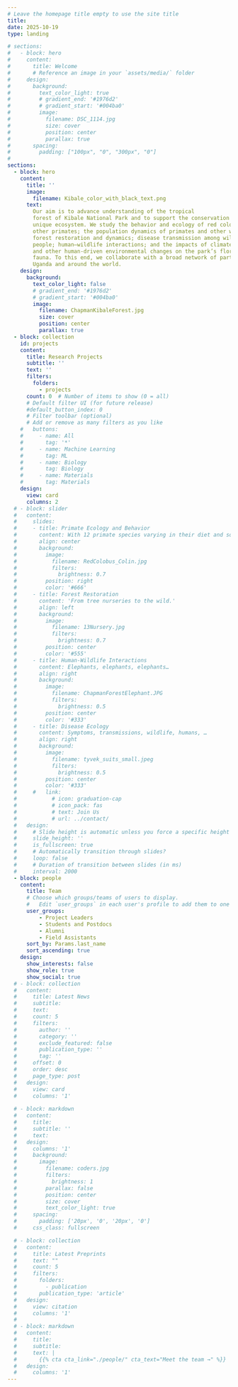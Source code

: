 ```yaml
---
# Leave the homepage title empty to use the site title
title:
date: 2025-10-19
type: landing

# sections:
#   - block: hero
#     content:
#       title: Welcome
#       # Reference an image in your `assets/media/` folder
#     design:
#       background:
#         text_color_light: true
#         # gradient_end: '#1976d2'
#         # gradient_start: '#004ba0'
#         image:
#           filename: DSC_1114.jpg
#           size: cover
#           position: center
#           parallax: true
#       spacing:
#         padding: ["100px", "0", "300px", "0"]
#         
sections:
  - block: hero
    content:
      title: ''
      image:
        filename: Kibale_color_with_black_text.png
      text:
        Our aim is to advance understanding of the tropical
        forest of Kibale National Park and to support the conservation of this
        unique ecosystem. We study the behavior and ecology of red colobus and
        other primates; the population dynamics of primates and other wildlife;
        forest restoration and dynamics; disease transmission among wildlife and
        people; human–wildlife interactions; and the impacts of climate change
        and other human-driven environmental changes on the park’s flora and
        fauna. To this end, we collaborate with a broad network of partners in
        Uganda and around the world.
    design:
      background:
        text_color_light: false
        # gradient_end: '#1976d2'
        # gradient_start: '#004ba0'
        image:
          filename: ChapmanKibaleForest.jpg
          size: cover
          position: center
          parallax: true
  - block: collection
    id: projects
    content:
      title: Research Projects
      subtitle: ''
      text: ''
      filters:
        folders:
          - projects
      count: 0  # Number of items to show (0 = all)
      # Default filter UI (for future release)
      #default_button_index: 0
      # Filter toolbar (optional)
      # Add or remove as many filters as you like
    #   buttons:
    #     - name: All
    #       tag: '*'
    #     - name: Machine Learning
    #       tag: ML
    #     - name: Biology
    #       tag: Biology
    #     - name: Materials
    #       tag: Materials
    design:
      view: card
      columns: 2
  # - block: slider
  #   content:
  #     slides:
  #     - title: Primate Ecology and Behavior
  #       content: With 12 primate species varying in their diet and social systems, Kibale is an outstanding area to investigate the behavior and ecology of forest-dwelling primates. Our focus is on the leaf-eating red colobus (_Piliocolobus teophreles_).
  #       align: center
  #       background:
  #         image:
  #           filename: RedColobus_Colin.jpg
  #           filters:
  #             brightness: 0.7
  #         position: right
  #         color: '#666'
  #     - title: Forest Restoration
  #       content: 'From tree nurseries to the wild.'
  #       align: left
  #       background:
  #         image:
  #           filename: 13Nursery.jpg
  #           filters:
  #             brightness: 0.7
  #         position: center
  #         color: '#555'
  #     - title: Human-Wildlife Interactions
  #       content: Elephants, elephants, elephants…
  #       align: right
  #       background:
  #         image:
  #           filename: ChapmanForestElephant.JPG
  #           filters:
  #             brightness: 0.5
  #         position: center
  #         color: '#333'
  #     - title: Disease Ecology
  #       content: Symptoms, transmissions, wildlife, humans, …
  #       align: right
  #       background:
  #         image:
  #           filename: tyvek_suits_small.jpeg
  #           filters:
  #             brightness: 0.5
  #         position: center
  #         color: '#333'
  #     #   link:
  #           # icon: graduation-cap
  #           # icon_pack: fas
  #           # text: Join Us
  #           # url: ../contact/
  #   design:
  #     # Slide height is automatic unless you force a specific height (e.g. '400px')
  #     slide_height: ''
  #     is_fullscreen: true
  #     # Automatically transition through slides?
  #     loop: false
  #     # Duration of transition between slides (in ms)
  #     interval: 2000
  - block: people
    content:
      title: Team
      # Choose which groups/teams of users to display.
      #   Edit `user_groups` in each user's profile to add them to one or more of these groups.
      user_groups:
          - Project Leaders
          - Students and Postdocs
          - Alumni
          - Field Assistants
      sort_by: Params.last_name
      sort_ascending: true
    design:
      show_interests: false
      show_role: true
      show_social: true
  # - block: collection
  #   content:
  #     title: Latest News
  #     subtitle:
  #     text:
  #     count: 5
  #     filters:
  #       author: ''
  #       category: ''
  #       exclude_featured: false
  #       publication_type: ''
  #       tag: ''
  #     offset: 0
  #     order: desc
  #     page_type: post
  #   design:
  #     view: card
  #     columns: '1'
  
  # - block: markdown
  #   content:
  #     title:
  #     subtitle: ''
  #     text:
  #   design:
  #     columns: '1'
  #     background:
  #       image: 
  #         filename: coders.jpg
  #         filters:
  #           brightness: 1
  #         parallax: false
  #         position: center
  #         size: cover
  #         text_color_light: true
  #     spacing:
  #       padding: ['20px', '0', '20px', '0']
  #     css_class: fullscreen

  # - block: collection
  #   content:
  #     title: Latest Preprints
  #     text: ""
  #     count: 5
  #     filters:
  #       folders:
  #         - publication
  #       publication_type: 'article'
  #   design:
  #     view: citation
  #     columns: '1'
  # 
  # - block: markdown
  #   content:
  #     title:
  #     subtitle:
  #     text: |
  #       {{% cta cta_link="./people/" cta_text="Meet the team →" %}}
  #   design:
  #     columns: '1'
---
```

